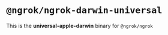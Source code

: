 # `@ngrok/ngrok-darwin-universal`

This is the **universal-apple-darwin** binary for `@ngrok/ngrok`

